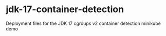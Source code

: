 # jdk-17-container-detection
Deployment files for the JDK 17 cgroups v2 container detection minikube demo
